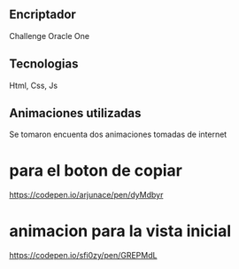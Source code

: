 ## Encriptador

Challenge Oracle One

## Tecnologias

Html, Css, Js

## Animaciones utilizadas

Se tomaron encuenta dos animaciones tomadas de internet

# para el boton de copiar
https://codepen.io/arjunace/pen/dyMdbyr

# animacion para la vista inicial
https://codepen.io/sfi0zy/pen/GREPMdL